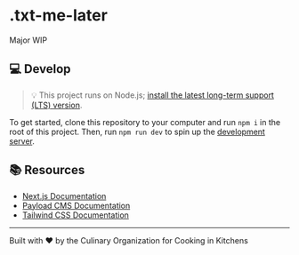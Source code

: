 # .txt-me-later

Major WIP

## 💻 Develop

> 💡 This project runs on Node.js; [install the latest long-term support (LTS) version](https://nodejs.org/en/download/).

To get started, clone this repository to your computer and run `npm i` in the root of this project. Then, run `npm run dev` to spin up the [development server](http://localhost:3000).

## 📚 Resources

- [Next.js Documentation](https://nextjs.org/docs)
- [Payload CMS Documentation](https://payloadcms.com/docs)
- [Tailwind CSS Documentation](https://tailwindcss.com/docs)

***

Built with ❤️ by the Culinary Organization for Cooking in Kitchens